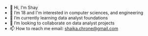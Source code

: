 - 👋 Hi, I’m Shay
- 👀 I’m 18 and I'm interested in computer sciences, and engineering
- 🌱 I’m currently learning data analyst foundations
- 💞️ I’m looking to collaborate on data analyst projects
- 📫 How to reach me
  email: shaika.chrone@gmail.com

<!---
Shaika21/Shaika21 is a ✨ special ✨ repository because its `README.md` (this file) appears on your GitHub profile.
You can click the Preview link to take a look at your changes.
--->
